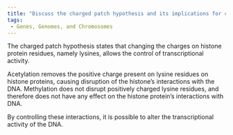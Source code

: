 ```yaml
---
title: "Discuss the charged patch hypothesis and its implications for chromatin structure and transcription."
tags:
 - Genes, Genomes, and Chromosomes
---
```

The charged patch hypothesis states that changing the charges on histone protein residues, namely lysines, allows the control of transcriptional activity. 

Acetylation removes the positive charge present on lysine residues on histone proteins, causing disruption of the histone’s interactions with the DNA. 
Methylation does not disrupt positively charged lysine residues, and therefore does not have any effect on the histone protein’s interactions with DNA. 

By controlling these interactions, it is possible to alter the transcriptional activity of the DNA. 
